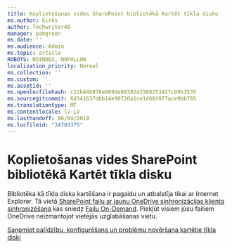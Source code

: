 ```yaml
---
title: Koplietošanas vides SharePoint bibliotēkā Kartēt tīkla disku
ms.author: kirks
author: Techwriter40
manager: pamgreen
ms.date: ''
ms.audience: Admin
ms.topic: article
ROBOTS: NOINDEX, NOFOLLOW
localization_priority: Normal
ms.collection: ''
ms.custom: ''
ms.assetid: ''
ms.openlocfilehash: c22b44b078e889de88382d2368253427cb9b3535
ms.sourcegitcommit: 6d341637dbb14e90726a1ce1d68f077ace9bb765
ms.translationtype: MT
ms.contentlocale: lv-LV
ms.lasthandoff: 06/04/2019
ms.locfileid: "34703375"
---
```

# <a name="map-a-sharepoint-library-to-a-network-drive"></a>Koplietošanas vides SharePoint bibliotēkā Kartēt tīkla disku

Bibliotēka kā tīkla diska kartēšana ir pagaidu un atbalstīja tikai ar Internet Explorer. Tā vietā [SharePoint failu ar jaunu OneDrive sinhronizācijas klienta sinhronizēšana](https://support.office.com/article/6de9ede8-5b6e-4503-80b2-6190f3354a88.aspx) kas sniedz [Failu On-Demand](https://support.office.com/article/0e6860d3-d9f3-4971-b321-7092438fb38e.aspx). Piekļūt visiem jūsu failiem OneDrive neizmantojot vietējās uzglabāšanas vietu.
  
[Saņemiet palīdzību, konfigurēšana un problēmu novēršana kartētie tīkla diski](https://go.microsoft.com/fwlink/?linkid=872946)
  

